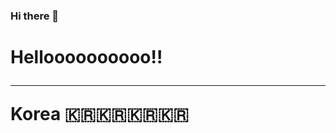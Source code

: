 ### Hi there 👋

<h1>Helloooooooooo!!<hr> Korea 🇰🇷🇰🇷🇰🇷🇰🇷</h1>

<!--
**King-Mandoo/King-Mandoo** is a ✨ _special_ ✨ repository because its `README.md` (this file) appears on your GitHub profile.

Here are some ideas to get you started:

- 🔭 I’m currently working on ...
- 🌱 I’m currently learning ...
- 👯 I’m looking to collaborate on ...
- 🤔 I’m looking for help with ...
- 💬 Ask me about ...
- 📫 How to reach me: ...
- 😄 Pronouns: ...
- ⚡ Fun fact: ...
-->
